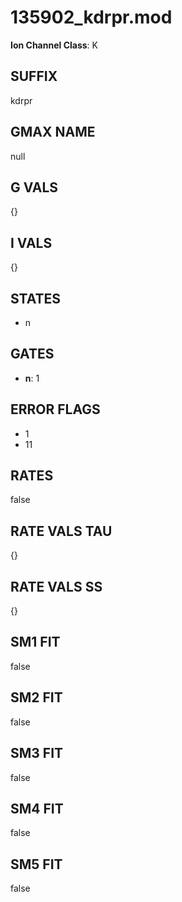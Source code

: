 # 135902_kdrpr.mod

**Ion Channel Class**: K

## SUFFIX

kdrpr

## GMAX NAME

null

## G VALS

{}

## I VALS

{}

## STATES

- n

## GATES

- **n**: 1

## ERROR FLAGS

- 1
- 11

## RATES

false

## RATE VALS TAU

{}

## RATE VALS SS

{}

## SM1 FIT

false

## SM2 FIT

false

## SM3 FIT

false

## SM4 FIT

false

## SM5 FIT

false
